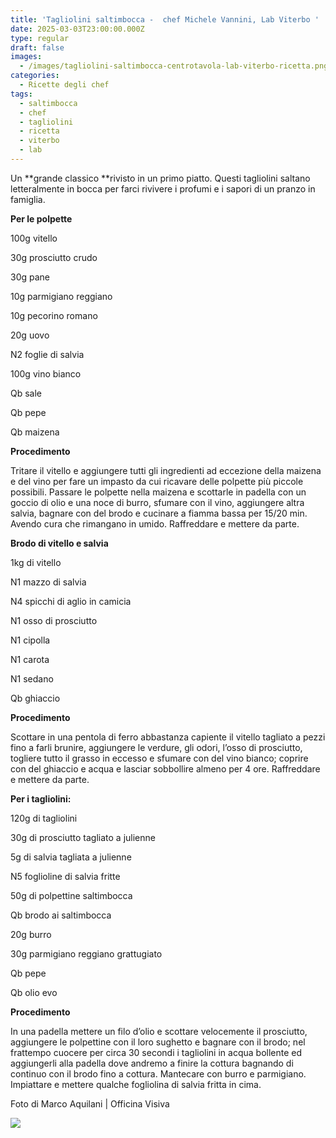 ```yaml
---
title: 'Tagliolini saltimbocca -  chef Michele Vannini, Lab Viterbo '
date: 2025-03-03T23:00:00.000Z
type: regular
draft: false
images:
  - /images/tagliolini-saltimbocca-centrotavola-lab-viterbo-ricetta.png
categories:
  - Ricette degli chef
tags:
  - saltimbocca
  - chef
  - tagliolini
  - ricetta
  - viterbo
  - lab
---
```


Un **grande classico **rivisto in un primo piatto. Questi tagliolini saltano letteralmente in bocca per farci rivivere i profumi e i sapori di un pranzo in famiglia.

**Per le polpette**

100g vitello

30g prosciutto crudo

30g pane

10g parmigiano reggiano

10g pecorino romano

20g uovo

N2 foglie di salvia

100g vino bianco

Qb sale

Qb pepe

Qb maizena

**Procedimento**

Tritare il vitello e aggiungere tutti gli ingredienti ad eccezione della maizena e del vino per fare un impasto da cui ricavare delle polpette più piccole possibili. Passare le polpette nella maizena e scottarle in padella con un goccio di olio e una noce di burro, sfumare con il vino, aggiungere altra salvia, bagnare con del brodo e cucinare a fiamma bassa per 15/20 min. Avendo cura che rimangano in umido. Raffreddare e mettere da parte.

**Brodo di vitello e salvia**

1kg di vitello

N1 mazzo di salvia

N4 spicchi di aglio in camicia

N1 osso di prosciutto

N1 cipolla

N1 carota

N1 sedano

Qb ghiaccio

**Procedimento**

Scottare in una pentola di ferro abbastanza capiente il vitello tagliato a pezzi fino a farli brunire, aggiungere le verdure, gli odori, l’osso di prosciutto, togliere tutto il grasso in eccesso e sfumare con del vino bianco; coprire con del ghiaccio e acqua e lasciar sobbollire almeno per 4 ore. Raffreddare e mettere da parte.

**Per i tagliolini:**

120g di tagliolini

30g di prosciutto tagliato a julienne

5g di salvia tagliata a julienne

N5 foglioline di salvia fritte

50g di polpettine saltimbocca

Qb brodo ai saltimbocca

20g burro

30g parmigiano reggiano grattugiato

Qb pepe

Qb olio evo

**Procedimento**

In una padella mettere un filo d’olio e scottare velocemente il prosciutto, aggiungere le polpettine con il loro sughetto e bagnare con il brodo; nel frattempo cuocere per circa 30 secondi i tagliolini in acqua bollente ed aggiungerli alla padella dove andremo a finire la cottura bagnando di continuo con il brodo fino a cottura. Mantecare con burro e parmigiano. Impiattare e mettere qualche fogliolina di salvia fritta in cima.

Foto di Marco Aquilani | Officina Visiva

![](</images/Marco Aquilani  Fotografo Food and Beverage 2.png>)
